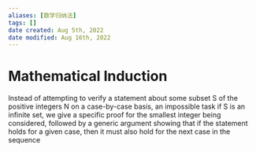 ```yaml
---
aliases: [数学归纳法]
tags: []
date created: Aug 5th, 2022
date modified: Aug 16th, 2022
---
```

# Mathematical Induction
 Instead of attempting to verify a statement about some subset S of the positive integers N on a case-by-case basis, an impossible task if S is an infinite set, we give a specific proof for the smallest integer being considered, followed by a generic argument showing that if the statement holds for a given case, then it must also hold for the next case in the sequence